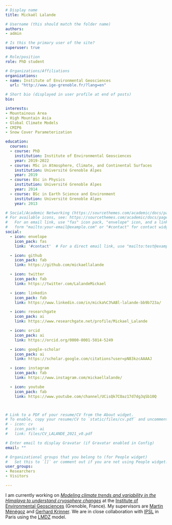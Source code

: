 ```yaml
---
# Display name
title: Mickaël Lalande

# Username (this should match the folder name)
authors:
- admin

# Is this the primary user of the site?
superuser: true

# Role/position
role: PhD student

# Organizations/Affiliations
organizations:
- name: Institute of Environmental Geosciences
  url: "http://www.ige-grenoble.fr/?lang=en"

# Short bio (displayed in user profile at end of posts)
bio:

interests:
- Mountainous Area
- High Mountain Asia
- Global Climate Models
- CMIP6
- Snow Cover Parameterization

education:
  courses:
  - course: PhD
    institution: Institute of Environmental Geosciences
    year: 2019-2022
  - course: MSc in Atmosphere, Climate, and Continental Surfaces
    institution: Université Grenoble Alpes
    year: 2019
  - course: BSc in Physics
    institution: Université Grenoble Alpes
    year: 2014
  - course: BSc in Earth Science and Environment
    institution: Université Grenoble Alpes
    year: 2013

# Social/Academic Networking (https://sourcethemes.com/academic/docs/page-builder/#icons)
# For available icons, see: https://sourcethemes.com/academic/docs/page-builder/#icons
#   For an email link, use "fas" icon pack, "envelope" icon, and a link in the
#   form "mailto:your-email@example.com" or "#contact" for contact widget.
social:
  - icon: envelope
    icon_pack: fas
    link: '#contact'  # For a direct email link, use "mailto:test@example.org".

  - icon: github
    icon_pack: fab
    link: https://github.com/mickaellalande

  - icon: twitter
    icon_pack: fab
    link: https://twitter.com/LalandeMickael

  - icon: linkedin
    icon_pack: fab
    link: https://www.linkedin.com/in/micka%C3%ABl-lalande-bb9b723a/

  - icon: researchgate
    icon_pack: ai
    link: https://www.researchgate.net/profile/Mickael_Lalande

  - icon: orcid
    icon_pack: ai
    link: https://orcid.org/0000-0001-5014-5249

  - icon: google-scholar
    icon_pack: ai
    link: https://scholar.google.com/citations?user=pN83kzcAAAAJ

  - icon: instagram
    icon_pack: fab
    link: https://www.instagram.com/mickaellalande/

  - icon: youtube
    icon_pack: fab
    link: https://www.youtube.com/channel/UCisQk7COaz17d7dg3qSb10Q



# Link to a PDF of your resume/CV from the About widget.
# To enable, copy your resume/CV to `static/files/cv.pdf` and uncomment the lines below.
# - icon: cv
#   icon_pack: ai
#   link: files/CV_LALANDE_2021_v0.pdf

# Enter email to display Gravatar (if Gravatar enabled in Config)
email: ""

# Organizational groups that you belong to (for People widget)
#   Set this to `[]` or comment out if you are not using People widget.
user_groups:
- Researchers
- Visitors

---
```


I am currently working on *[Modeling climate trends and variability in the Himalaya to understand cryosphere changes](https://www.theses.fr/s226411)* at the [Institute of Environmental Geosciences](http://www.ige-grenoble.fr/?lang=en) (Grenoble, France). My supervisors are [Martin Ménégoz](http://martinmenegoz.neowordpress.fr/) and [Gerhard Krinner](http://www.ige-grenoble.fr/-gerhard-krinner-). We are in close collaboration with [IPSL](https://www.ipsl.fr/) in Paris using the [LMDZ](https://lmdz.lmd.jussieu.fr/) model.
